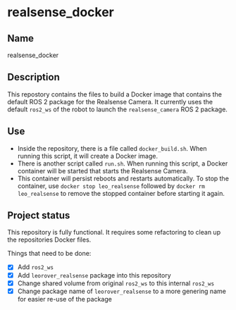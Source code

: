 # realsense_docker

## Name
realsense_docker


## Description
This repostory contains the files to build a Docker image that contains the default ROS 2 package for the Realsense Camera. It currently uses the default `ros2_ws` of the robot to launch the `realsense_camera` ROS 2 package.


## Use
- Inside the repository, there is a file called `docker_build.sh`. When running this script, it will create a Docker image. 
- There is another script called `run.sh`. When running this script, a Docker container will be started that starts the Realsense Camera.
- This container will persist reboots and restarts automatically. To stop the container, use `docker stop leo_realsense` followed by `docker rm leo_realsense` to remove the stopped container before starting it again.


## Project status
This repository is fully functional. It requires some refactoring to clean up the repositories Docker files.

Things that need to be done:

- [x] Add `ros2_ws`
- [x] Add `leorover_realsense` package into this repository
- [x] Change shared volume from original `ros2_ws` to this internal `ros2_ws`
- [x] Change package name of `leorover_realsense` to a more genering name for easier re-use of the package
